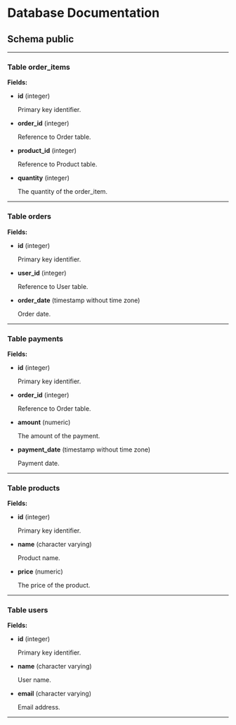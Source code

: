 # Database Documentation

## Schema public

--------------------------------------------------

### Table order_items

**Fields:**

- **id** (integer)

  Primary key identifier.

- **order_id** (integer)

  Reference to Order table.

- **product_id** (integer)

  Reference to Product table.

- **quantity** (integer)

  The quantity of the order_item.

--------------------------------------------------

### Table orders

**Fields:**

- **id** (integer)

  Primary key identifier.

- **user_id** (integer)

  Reference to User table.

- **order_date** (timestamp without time zone)

  Order date.

--------------------------------------------------

### Table payments

**Fields:**

- **id** (integer)

  Primary key identifier.

- **order_id** (integer)

  Reference to Order table.

- **amount** (numeric)

  The amount of the payment.

- **payment_date** (timestamp without time zone)

  Payment date.

--------------------------------------------------

### Table products

**Fields:**

- **id** (integer)

  Primary key identifier.

- **name** (character varying)

  Product name.

- **price** (numeric)

  The price of the product.

--------------------------------------------------

### Table users

**Fields:**

- **id** (integer)

  Primary key identifier.

- **name** (character varying)

  User name.

- **email** (character varying)

  Email address.

--------------------------------------------------
